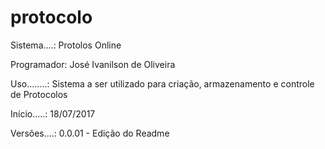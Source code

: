# protocolo
Sistema....: Protolos Online

Programador: José Ivanilson de Oliveira

Uso........: Sistema a ser utilizado para criação, armazenamento e controle de Protocolos

Início.....: 18/07/2017

Versões....: 0.0.01 - Edição do Readme

